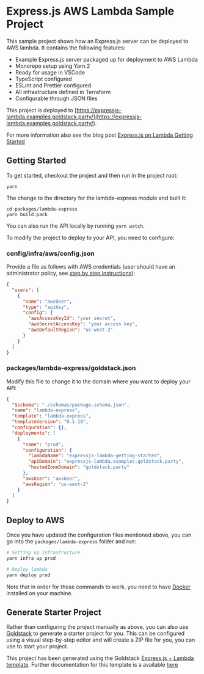 # Express.js AWS Lambda Sample Project

This sample project shows how an Express.js server can be deployed to AWS lambda. It contains the following features:

- Example Express.js server packaged up for deployment to AWS Lambda
- Monorepo setup using Yarn 2
- Ready for usage in VSCode
- TypeScript configured
- ESLint and Prettier configured
- All infrastructure defined in Terraform
- Configurable through JSON files

This project is deployed to [https://expressjs-lambda.examples.goldstack.party/](https://expressjs-lambda.examples.goldstack.party/).

For more information also see the blog post [Express.js on Lambda Getting Started](https://maxrohde.com/2021/02/21/express-js-on-lambda-getting-started/)

## Getting Started

To get started, checkout the project and then run in the project root:

```
yarn
```

The change to the directory for the lambda-express module and built it:

```
cd packages/lambda-express
yarn build:pack 
```

You can also run the API locally by running `yarn watch`.

To modify the project to deploy to your API, you need to configure:

### config/infra/aws/config.json

Provide a file as follows with AWS credentials (user should have an administrator policy, see [step by step instructions](https://docs.goldstack.party/docs/goldstack/configuration#how-to-get-aws-credentials-1)):

```json
{
  "users": [
    {
      "name": "awsUser",
      "type": "apiKey",
      "config": {
        "awsAccessKeyId": "your secret",
        "awsSecretAccessKey": "your access key",
        "awsDefaultRegion": "us-west-2"
      }
    }
  ]
}
```

### packages/lambda-express/goldstack.json

Modify this file to change it to the domain where you want to deploy your API:

```json
{
  "$schema": "./schemas/package.schema.json",
  "name": "lambda-express",
  "template": "lambda-express",
  "templateVersion": "0.1.19",
  "configuration": {},
  "deployments": [
    {
      "name": "prod",
      "configuration": {
        "lambdaName": "expressjs-lambda-getting-started",
        "apiDomain": "expressjs-lambda.examples.goldstack.party",
        "hostedZoneDomain": "goldstack.party"
      },
      "awsUser": "awsUser",
      "awsRegion": "us-west-2"
    }
  ]
}
```

## Deploy to AWS

Once you have updated the configuration files mentioned above, you can go into the `packages/lambda-express` folder and run:

```bash
# Setting up infrastructure
yarn infra up prod

# Deploy lambda
yarn deploy prod
```

Note that in order for these commands to work, you need to have [Docker](https://www.docker.com/) installed on your machine.

## Generate Starter Project

Rather than configuring the project manually as above, you can also use [Goldstack](https://goldstack.party) to generate a starter project for you. This can be configured using a visual step-by-step editor and will create a ZIP file for you, you can use to start your project.

This project has been generated using the Goldstack [Express.js + Lambda template](https://goldstack.party/templates/express-lambda). Further documentation for this template is a available [here]()